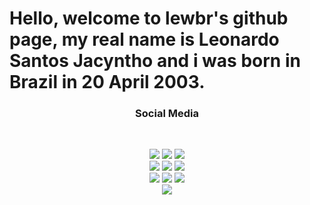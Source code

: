 # Hello, welcome to lewbr's github page, my real name is Leonardo Santos Jacyntho and i was born in Brazil in 20 April 2003.
<h3 align="center"> Social Media </h3>
<br />
<p align="center">
<a href="https://www.twitter.com/lew_br"><img src="https://img.shields.io/badge/gmail-EA4335.svg?&style=for-the-badge&logo=gmail&logoColor=white"/></a>
<a href="https://www.twitter.com/lew_br"><img src="https://img.shields.io/badge/discord-7289DA.svg?&style=for-the-badge&logo=discord&logoColor=white"/></a>
<a href="https://www.twitter.com/lew_br"><img src="https://img.shields.io/badge/facebook-3b5998.svg?&style=for-the-badge&logo=facebook&logoColor=white"/></a>
<br>
<a href="https://www.twitter.com/lew_br"><img src="https://img.shields.io/badge/twitter-%230077B5.svg?&style=for-the-badge&logo=twitter&logoColor=white"/></a>
<a href="https://instagram.com/lewbr"><img src="https://img.shields.io/badge/instagram-E1306C.svg?&style=for-the-badge&logo=instagram&logoColor=white"/></a>
<a href="https://www.twitter.com/lew_br"><img src="https://img.shields.io/badge/github-211F1F.svg?&style=for-the-badge&logo=github&logoColor=white"/></a>
<br>
<a href="https://www.twitter.com/lew_br"><img src="https://img.shields.io/badge/steam-171a21.svg?&style=for-the-badge&logo=steam&logoColor=white"/></a>
<a href="https://www.twitter.com/lew_br"><img src="https://img.shields.io/badge/spotify-1DB954.svg?&style=for-the-badge&logo=spotify&logoColor=white"/></a>
<a href="https://www.twitter.com/lew_br"><img src="https://img.shields.io/badge/youtube-FF0000.svg?&style=for-the-badge&logo=youtube&logoColor=white"/></a>
<br>
<a href="https://www.twitter.com/lew_br"><img src="https://img.shields.io/badge/twitch-6441a5.svg?&style=for-the-badge&logo=twitch&logoColor=white"/></a>
</p>
